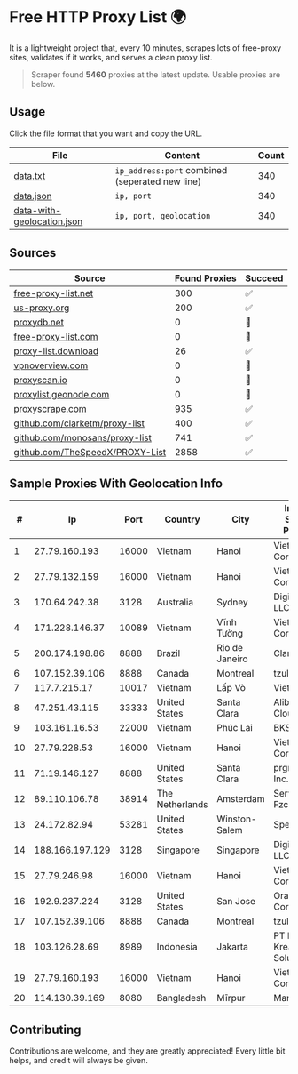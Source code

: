 
# Free HTTP Proxy List 🌍

It is a lightweight project that, every 10 minutes, scrapes lots of free-proxy sites, validates if it works, and serves a clean proxy list.


> Scraper found **5460** proxies at the latest update. Usable proxies are below.

## Usage

Click the file format that you want and copy the URL.


|File|Content|Count|
|----|-------|-----|
|[data.txt](https://raw.githubusercontent.com/themiralay/Proxy-List-World/master/data.txt)|`ip_address:port` combined (seperated new line)|340|
|[data.json](https://raw.githubusercontent.com/themiralay/Proxy-List-World/master/data.json)|`ip, port`|340|
|[data-with-geolocation.json](https://raw.githubusercontent.com/themiralay/Proxy-List-World/master/data-with-geolocation.json)|`ip, port, geolocation`|340|

## Sources

|Source|Found Proxies|Succeed|
|------|-------------|-------|
|[free-proxy-list.net](https://free-proxy-list.net)|300|✅|
|[us-proxy.org](https://www.us-proxy.org)|200|✅|
|[proxydb.net](http://proxydb.net)|0|🚫|
|[free-proxy-list.com](https://free-proxy-list.com/?page=&port=&type%5B%5D=http&type%5B%5D=https&up_time=0&search=Search)|0|🚫|
|[proxy-list.download](https://www.proxy-list.download/HTTP)|26|✅|
|[vpnoverview.com](https://vpnoverview.com/privacy/anonymous-browsing/free-proxy-servers)|0|🚫|
|[proxyscan.io](https://www.proxyscan.io)|0|🚫|
|[proxylist.geonode.com](https://proxylist.geonode.com/api/proxy-list?limit=300&page=1&sort_by=lastChecked&sort_type=desc&protocols=http,https)|0|🚫|
|[proxyscrape.com](https://api.proxyscrape.com/v2/?request=displayproxies&protocol=http&timeout=10000&country=all&ssl=all&anonymity=all)|935|✅|
|[github.com/clarketm/proxy-list](https://raw.githubusercontent.com/clarketm/proxy-list/master/proxy-list-raw.txt)|400|✅|
|[github.com/monosans/proxy-list](https://raw.githubusercontent.com/monosans/proxy-list/main/proxies/http.txt)|741|✅|
|[github.com/TheSpeedX/PROXY-List](https://raw.githubusercontent.com/TheSpeedX/PROXY-List/master/http.txt)|2858|✅|


## Sample Proxies With Geolocation Info

|#|Ip|Port|Country|City|Internet Service Provider|
|-|--|----|-------|----|-------------------------|
|1|27.79.160.193|16000|Vietnam|Hanoi|Viettel Corporation|
|2|27.79.132.159|16000|Vietnam|Hanoi|Viettel Corporation|
|3|170.64.242.38|3128|Australia|Sydney|DigitalOcean, LLC|
|4|171.228.146.37|10089|Vietnam|Vĩnh Tường|Viettel Corporation|
|5|200.174.198.86|8888|Brazil|Rio de Janeiro|Claro S.A|
|6|107.152.39.106|8888|Canada|Montreal|tzulo, inc.|
|7|117.7.215.17|10017|Vietnam|Lấp Vò|Viettel Group|
|8|47.251.43.115|33333|United States|Santa Clara|Alibaba Cloud LLC|
|9|103.161.16.53|22000|Vietnam|Phúc Lai|BKSI|
|10|27.79.228.53|16000|Vietnam|Hanoi|Viettel Corporation|
|11|71.19.146.127|8888|United States|Santa Clara|prgmr.com, Inc.|
|12|89.110.106.78|38914|The Netherlands|Amsterdam|Servers Tech Fzco|
|13|24.172.82.94|53281|United States|Winston-Salem|Spectrum|
|14|188.166.197.129|3128|Singapore|Singapore|DigitalOcean, LLC|
|15|27.79.246.98|16000|Vietnam|Hanoi|Viettel Corporation|
|16|192.9.237.224|3128|United States|San Jose|Oracle Corporation|
|17|107.152.39.106|8888|Canada|Montreal|tzulo, inc.|
|18|103.126.28.69|8989|Indonesia|Jakarta|PT Integra Kreasitama Solusindo|
|19|27.79.160.193|16000|Vietnam|Hanoi|Viettel Corporation|
|20|114.130.39.169|8080|Bangladesh|Mīrpur|Mango DHK|



## Contributing

Contributions are welcome, and they are greatly appreciated! Every
little bit helps, and credit will always be given.

